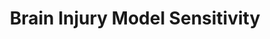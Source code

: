 ---
title: "Brain Injury Model Sensitivity"
excerpt: "Ongoing work from my PhD studying the sensitivity of brain injury models to sample rate and interpolation methods."
header:
#   image: /assets/images/headshot_TA_compressed.jpg
  teaser: /assets/images/edifehm-teaser.png
---